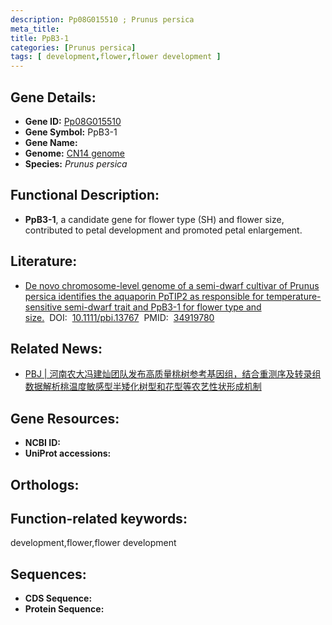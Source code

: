 ```yaml
---
description: Pp08G015510 ; Prunus persica
meta_title:
title: PpB3-1
categories: [Prunus persica]
tags: [ development,flower,flower development ]
---
```


## Gene Details:
- **Gene ID:**	[Pp08G015510]()
- **Gene Symbol:** PpB3-1
- **Gene Name:** 
- **Genome:** [CN14 genome ]()
- **Species:** *Prunus persica*

## Functional Description:
   - **PpB3-1**, a candidate gene for flower type (SH) and flower size, contributed to petal development and promoted petal enlargement.

## Literature:
   - [De novo chromosome-level genome of a semi-dwarf cultivar of Prunus persica identifies the aquaporin PpTIP2 as responsible for temperature-sensitive semi-dwarf trait and PpB3-1 for flower type and size.]( https://onlinelibrary.wiley.com/doi/10.1111/pbi.13767)&nbsp;&nbsp;DOI:&nbsp;&nbsp;[10.1111/pbi.13767](https://onlinelibrary.wiley.com/doi/10.1111/pbi.13767)&nbsp;&nbsp;PMID:&nbsp;&nbsp;[34919780](https://pubmed.ncbi.nlm.nih.gov/34919780/)

## Related News:
   - [PBJ | 河南农大冯建灿团队发布高质量桃树参考基因组，结合重测序及转录组数据解析桃温度敏感型半矮化树型和花型等农艺性状形成机制](https://mp.weixin.qq.com/s?__biz=Mzg3MDEwNDEyMg==&mid=2247522508&idx=1&sn=3f01b3098684d29d0afb44c14598eca6&chksm=ce903599f9e7bc8fa489e02389031682e2cfbb02d162ddb1f1c9b0c09749955964510a4cb3ab&scene=27#wechat_redirect)

## Gene Resources:
- **NCBI ID:** [](https://www.ncbi.nlm.nih.gov/gene/?term=)
- **UniProt accessions:** [](https://www.uniprot.org/uniprotkb//entry)

## Orthologs:


## Function-related keywords:
development,flower,flower development

## Sequences:
- **CDS Sequence:**
- **Protein Sequence:**

